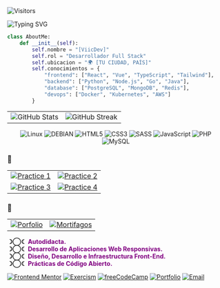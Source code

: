 <!-- <img src="./assets/jpg/vicriddle3.jpeg" alt="Profile Picture" style="width: 150px; height: 150px; border-radius: 10px;"/> -->
<img src="https://komarev.com/ghpvc/?username=ViicDev&color=39FF14&style=flat-square&label=Visitantes" alt="Visitors"/> 

![Typing SVG](https://readme-typing-svg.demolab.com?font=Fira+Code&pause=1000&font-weight=bold&text-align=center&margin=auto%&color=9D00FF&center=true&vCenter=true&width=435&lines=Dev+Front-End++In+Process;¡Develop+To+Create+Solutions!+ᝰ.ᐟ;)

```python
class AboutMe:
    def __init__(self):
        self.nombre = "[ViicDev]"
        self.rol = "Desarrollador Full Stack"
        self.ubicacion = "🌍 [TU CIUDAD, PAÍS]"
        self.conocimientos = {
            "frontend": ["React", "Vue", "TypeScript", "Tailwind"],
            "backend": ["Python", "Node.js", "Go", "Java"],
            "database": ["PostgreSQL", "MongoDB", "Redis"],
            "devops": ["Docker", "Kubernetes", "AWS"]
        }
```

| | |
|---|---|
| ![GitHub Stats](https://github-readme-stats.vercel.app/api?username=ViicDev&show_icons=true&title_color=purple&icon_color=grey&text_color=FFFFFF&bg_color=0D1117&hide_border=true) | ![GitHub Streak](https://github-readme-streak-stats.herokuapp.com/?user=ViicDev&ring=39FF14&fire=39FF14&currStreakNum=FFFFFF&sideNums=FFFFFF&currStreakLabel=39FF14&sideLabels=39FF14&dates=FFFFFF&background=0D1117&hide_border=true) |

<div align="center">

![Linux](https://img.shields.io/badge/-Linux-FCC624?style=flat-square&logo=linux&logoColor=black)
![DEBIAN](https://img.shields.io/badge/-Debian-A81D33?style=flat-square&logo=debian&logoColor=white)
![HTML5](https://img.shields.io/badge/-HTML5-A81D33?style=flat-square&logo=html5&logoColor=white)
![CSS3](https://img.shields.io/badge/-CSS3-1572B6?style=flat-square&logo=css3&logoColor=white)
![SASS](https://img.shields.io/badge/-SASS-CC6699?style=flat-square&logo=sass&logoColor=white)
![JavaScript](https://img.shields.io/badge/-JavaScript-F7DF1E?style=flat-square&logo=javascript&logoColor=black)
![PHP](https://img.shields.io/badge/-PHP-777BB4?style=flat-square&logo=php&logoColor=white)
![MySQL](https://img.shields.io/badge/-MySQL-4479A1?style=flat-square&logo=mysql&logoColor=white)

</div>

### 🧪

| | |
|---|---|
| [![Practice 1](https://github-readme-stats.vercel.app/api/pin/?username=ViicDev&repo=proyecto1&title_color=9D00FF&icon_color=39FF14&text_color=FFFFFF&bg_color=0D1117&hide_border=true)](https://github.com/ViicDev/proyecto1) | [![Practice 2](https://github-readme-stats.vercel.app/api/pin/?username=ViicDev&repo=proyecto2&title_color=9D00FF&icon_color=9D00FF&text_color=FFFFFF&bg_color=0D1117&hide_border=true)](https://github.com/ViicDev/proyecto2) |
| [![Practice 3](https://github-readme-stats.vercel.app/api/pin/?username=ViicDev&repo=proyecto3&title_color=9D00FF&icon_color=39FF14&text_color=FFFFFF&bg_color=0D1117&hide_border=true)](https://github.com/ViicDev/proyecto3) | [![Practice 4](https://github-readme-stats.vercel.app/api/pin/?username=ViicDev&repo=proyecto4&title_color=9D00FF&icon_color=9D00FF&text_color=FFFFFF&bg_color=0D1117&hide_border=true)](https://github.com/ViicDev/proyecto4) |

### 🔬

| | |
|---|---|
| [![Porfolio](https://github-readme-stats.vercel.app/api/pin/?username=ViicDev&repo=proyecto1&theme=radical&title_color=9D00FF&bg_color=0D1117&hide_border=true)](https://github.com/ViicDev/proyecto1) | [![Mortifagos](https://github-readme-stats.vercel.app/api/pin/?username=ViicDev&repo=proyecto2&theme=radical&title_color=9D00FF&bg_color=0D1117&hide_border=true)](https://github.com/ViicDev/proyecto2) |

<div style="text-align: left;">
<p>
<b style="list-style: none; text-align: left;"> ☽◯☾ <span style="color: purple; font-weight: bold">Autodidacta.</span></b><br>
<b style="list-style: none; text-align: left;"> ☽◯☾ <span style="color: purple; font-weight: bold">Desarrollo de Aplicaciones Web Responsivas.</span></b><br>
<b style="list-style: none; text-align: left;"> ☽◯☾ <span style="color: purple; font-weight: bold">Diseño, Desarrollo e Infraestructura Front-End.</span></b><br>
<b style="list-style: none; text-align: left;"> ☽◯☾ <span style="color: purple; font-weight: bold">Prácticas de Código Abierto.</span></b><br>
</p>
</div>

[![Frontend Mentor](https://img.shields.io/badge/Frontend_Mentor-0D1117?style=for-the-badge&logo=frontendmentor&logoColor=39FF14)](https://www.frontendmentor.io/profile/ViicDev) [![Exercism](https://img.shields.io/badge/Exercism-0D1117?style=for-the-badge&logo=exercism&logoColor=39FF14)](https://exercism.org/@ViicDev/) [![freeCodeCamp](https://img.shields.io/badge/freeCodeCamp-0D1117?style=for-the-badge&logo=freecodecamp&logoColor=39FF14)](https://www.freecodecamp.org/ViicDev) [![Portfolio](https://img.shields.io/badge/Portfolio-0D1117?style=for-the-badge&logo=react&logoColor=39FF14)](https://tu-sitio.com)
[![Email](https://img.shields.io/badge/Email-0D1117?style=for-the-badge&logo=gmail&logoColor=39FF14)](mailto:tu@email.com)
